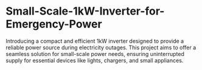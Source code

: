 # Small-Scale-1kW-Inverter-for-Emergency-Power
Introducing a compact and efficient 1kW inverter designed to provide a reliable power source during electricity outages. This project aims to offer a seamless solution for small-scale power needs, ensuring uninterrupted supply for essential devices like lights, chargers, and small appliances.
